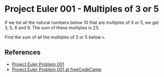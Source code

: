 <h1>Project Euler 001 - Multiples of 3 or 5</h1>

<p>If we list all the natural numbers below 10 that are multiples of 3 or 5, we get 3, 5, 6 and 9. The sum of these multiples is 23.</p>

<p>Find the sum of all the multiples of 3 or 5 below <code>n</code>.</p>

<h2>References</h2>

<ul>
  <li><a href="https://projecteuler.net/problem=1">Project Euler Problem 001</a></li>
  <li><a href="https://www.freecodecamp.org/learn/coding-interview-prep/project-euler/problem-1-multiples-of-3-and-5">Project Euler Problem 001 at freeCodeCamp</a></li>
</ul>
